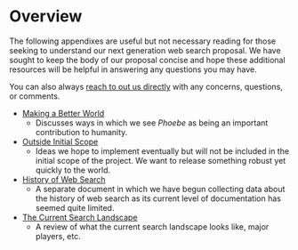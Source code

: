# Overview

The following appendixes are useful but not necessary reading for those seeking to understand our next generation web search proposal. We have sought to keep the body of our proposal concise and hope these additional resources will be helpful in answering any questions you may have.

You can also always [reach to out us directly](../introduction/request-for-comments.md) with any concerns, questions, or comments.

* [Making a Better World](making-a-better-world.md)
  * Discusses ways in which we see _Phoebe_ as being an important contribution to humanity.
* [Outside Initial Scope](outside-initial-scope.md)
  * Ideas we hope to implement eventually but will not be included in the initial scope of the project. We want to release something robust yet quickly to the world.
* [History of Web Search](https://github.com/nextsearch/HistoryOfWebSearch)
  * A separate document in which we have begun collecting data about the history of web search as its current level of documentation has seemed quite limited.
* [The Current Search Landscape](https://github.com/nextsearch/CurrentSearchLandscape)
  * A review of what the current search landscape looks like, major players, etc.

